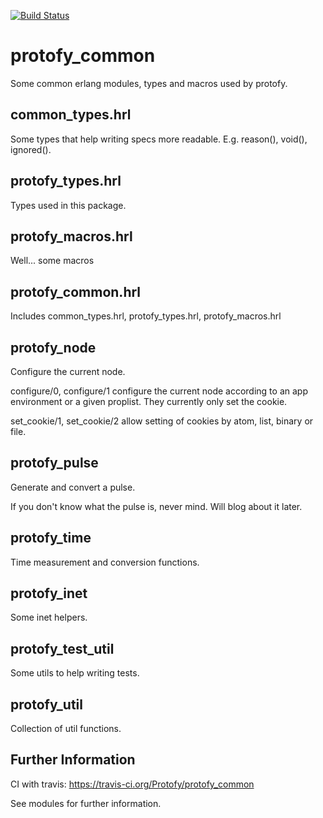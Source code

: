 [![Build Status](https://travis-ci.org/protofy/erl_protofy_common.svg)](https://travis-ci.org/protofy/erl_protofy_common)

protofy_common
==============

Some common erlang modules, types and macros used by protofy.

common_types.hrl
-----------------
Some types that help writing specs more readable. E.g. reason(), void(), ignored().


protofy_types.hrl
-----------------
Types used in this package.


protofy_macros.hrl
------------------
Well... some macros


protofy_common.hrl
------------------
Includes common_types.hrl, protofy_types.hrl, protofy_macros.hrl 


protofy_node
------------
Configure the current node.

configure/0, configure/1 configure the current node according to an app environment or a given proplist. They currently only set the cookie.

set_cookie/1, set_cookie/2 allow setting of cookies by atom, list, binary or file.


protofy_pulse
-------------
Generate and convert a pulse.

If you don't know what the pulse is, never mind. Will blog about it later.


protofy_time
------------
Time measurement and conversion functions.


protofy_inet
------------
Some inet helpers.


protofy_test_util
-----------------
Some utils to help writing tests.


protofy_util
------------
Collection of util functions.


Further Information
--------------------
CI with travis: https://travis-ci.org/Protofy/protofy_common

See modules for further information.

